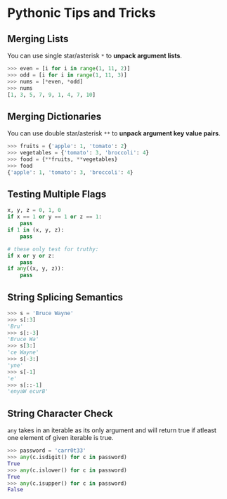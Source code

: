 # Pythonic Tips and Tricks

## Merging Lists
You can use single star/asterisk `*` to **unpack argument lists**.

```py
>>> even = [i for i in range(1, 11, 2)]
>>> odd = [i for i in range(1, 11, 3)]
>>> nums = [*even, *odd]
>>> nums
[1, 3, 5, 7, 9, 1, 4, 7, 10]
```

## Merging Dictionaries
You can use double star/asterisk `**` to **unpack argument key value pairs**.

```py
>>> fruits = {'apple': 1, 'tomato': 2}
>>> vegetables = {'tomato': 3, 'broccoli': 4}
>>> food = {**fruits, **vegetables}
>>> food
{'apple': 1, 'tomato': 3, 'broccoli': 4}
```

## Testing Multiple Flags
```py
x, y, z = 0, 1, 0
if x == 1 or y == 1 or z == 1:
    pass
if 1 in (x, y, z):
    pass

# these only test for truthy:
if x or y or z:
    pass
if any((x, y, z)):
    pass
```

## String Splicing Semantics
```py
>>> s = 'Bruce Wayne'
>>> s[:3]
'Bru'
>>> s[:-3]
'Bruce Wa'
>>> s[3:]
'ce Wayne'
>>> s[-3:]
'yne'
>>> s[-1]
'e'
>>> s[::-1]
'enyaW ecurB'
```

## String Character Check
`any` takes in an iterable as its only argument and will return true if atleast one element of given iterable is true.
```py
>>> password = 'carr0t33'
>>> any(c.isdigit() for c in password)
True
>>> any(c.islower() for c in password)
True
>>> any(c.isupper() for c in password)
False
```
